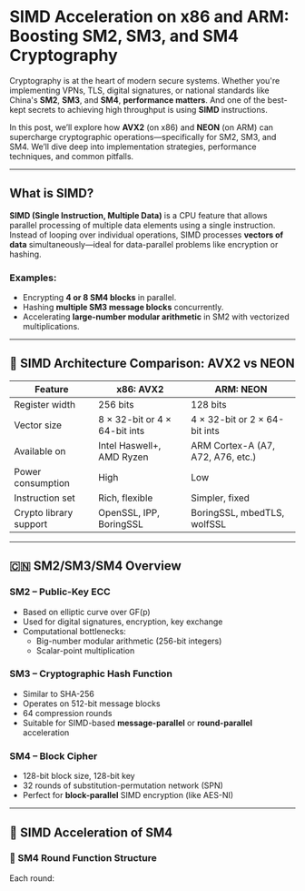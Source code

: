 # SIMD Acceleration on x86 and ARM: Boosting SM2, SM3, and SM4 Cryptography

Cryptography is at the heart of modern secure systems. Whether you're implementing VPNs, TLS, digital signatures, or national standards like China's **SM2**, **SM3**, and **SM4**, **performance matters**. And one of the best-kept secrets to achieving high throughput is using **SIMD** instructions.

In this post, we’ll explore how **AVX2** (on x86) and **NEON** (on ARM) can supercharge cryptographic operations—specifically for SM2, SM3, and SM4. We’ll dive deep into implementation strategies, performance techniques, and common pitfalls.

---

## What is SIMD?

**SIMD (Single Instruction, Multiple Data)** is a CPU feature that allows parallel processing of multiple data elements using a single instruction. Instead of looping over individual operations, SIMD processes **vectors of data** simultaneously—ideal for data-parallel problems like encryption or hashing.

### Examples:

- Encrypting **4 or 8 SM4 blocks** in parallel.
- Hashing **multiple SM3 message blocks** concurrently.
- Accelerating **large-number modular arithmetic** in SM2 with vectorized multiplications.

---

## 🧱 SIMD Architecture Comparison: AVX2 vs NEON

| Feature               | x86: AVX2                      | ARM: NEON                          |
|----------------------|-------------------------------|------------------------------------|
| Register width        | 256 bits                      | 128 bits                           |
| Vector size           | 8 × 32-bit or 4 × 64-bit ints | 4 × 32-bit or 2 × 64-bit ints      |
| Available on          | Intel Haswell+, AMD Ryzen     | ARM Cortex-A (A7, A72, A76, etc.)  |
| Power consumption     | High                          | Low                                |
| Instruction set       | Rich, flexible                | Simpler, fixed                     |
| Crypto library support| OpenSSL, IPP, BoringSSL       | BoringSSL, mbedTLS, wolfSSL        |

---

## 🇨🇳 SM2/SM3/SM4 Overview

### SM2 – Public-Key ECC

- Based on elliptic curve over GF(p)
- Used for digital signatures, encryption, key exchange
- Computational bottlenecks:
  - Big-number modular arithmetic (256-bit integers)
  - Scalar-point multiplication

### SM3 – Cryptographic Hash Function

- Similar to SHA-256
- Operates on 512-bit message blocks
- 64 compression rounds
- Suitable for SIMD-based **message-parallel** or **round-parallel** acceleration

### SM4 – Block Cipher

- 128-bit block size, 128-bit key
- 32 rounds of substitution-permutation network (SPN)
- Perfect for **block-parallel** SIMD encryption (like AES-NI)

---

## 🚀 SIMD Acceleration of SM4

### 🔄 SM4 Round Function Structure

Each round:
